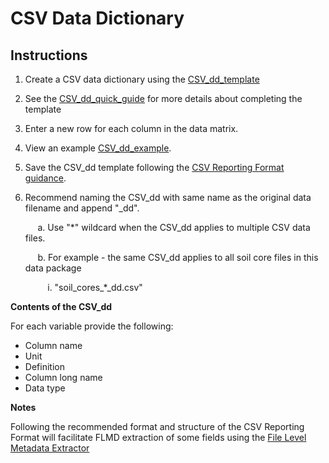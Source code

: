 # CSV Data Dictionary

## Instructions

1. Create a CSV data dictionary using the [CSV\_dd\_template](https://github.com/ess-dive-community/essdive-file-level-metadata/blob/master/CSV_dd/CSV_dd_template.csv)  
2. See the [CSV\_dd\_quick\_guide](csv_dd_quick_guide.md) for more details about completing the template  
3. Enter a new row for each column in the data matrix.  
4. View an example [CSV\_dd\_example](csv_dd_example.md).  
5. Save the CSV\_dd template following the [CSV Reporting Format guidance](https://github.com/ess-dive-community/essdive-csv-structure).  
6. Recommend naming the CSV\_dd with same name as the original data filename and append "\_dd".  

        a. Use "\*" wildcard when the CSV\_dd applies to multiple CSV data files.  

        b. For example - the same CSV\_dd applies to all soil core files in this data package   

            i. "soil_cores_\*\_dd.csv"  

**Contents of the CSV\_dd**

For each variable provide the following:

* Column name  
* Unit  
* Definition  
* Column long name  
* Data type  

**Notes**

Following the recommended format and structure of the CSV Reporting Format will facilitate FLMD extraction of some fields using the [File Level Metadata Extractor](https://code.ornl.gov/ngee-arctic/ess-dive-meta)

